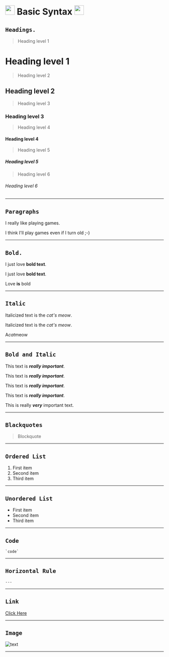 # <img src="https://media.giphy.com/media/iY8CRBdQXODJSCERIr/giphy.gif" width="30px"> Basic Syntax <img src="https://media.giphy.com/media/iY8CRBdQXODJSCERIr/giphy.gif" width="30px">

## `Headings.`

>Heading level 1
# Heading level 1

>Heading level 2
## Heading level 2	

>Heading level 3
### Heading level 3	

>Heading level 4
#### Heading level 4	

>Heading level 5
##### Heading level 5	

>Heading level 6
###### Heading level 6	

---

## `Paragraphs`

I really like playing games.

I think I'll play games even if I turn old ;-)

---

## `Bold.`

I just love __bold text__.

I just love **bold text**.

Love **is** bold

---

## `Italic`

Italicized text is the _cat's meow_.

Italicized text is the *cat's meow*.

A*cat*meow

---

## `Bold and Italic`

This text is ***really important***.

This text is ___really important___.

This text is __*really important*__.

This text is **_really important_**.

This is really ***very*** important text.

---

## `Blackquotes`

>Blockquote

---

## `Ordered List`

1. First item
2. Second item
3. Third item

---

## `Unordered List`

- First item
- Second item
- Third item

---

## `Code`

	`code`

---

## `Horizontal Rule`
	---

---

## `Link`	
[Click Here](https://hrugved06.github.io/Portfolio-Hrugved-Kolhe/)

---

## `Image`

![text](image.jpg)

---